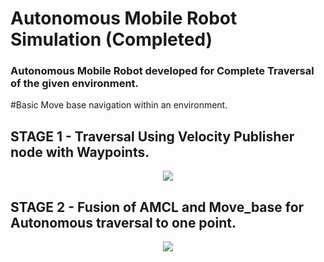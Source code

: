 # Autonomous Mobile Robot Simulation (Completed)
### Autonomous Mobile Robot developed for Complete Traversal of the given environment.

#Basic Move base navigation within an environment.

## STAGE 1 - Traversal Using Velocity Publisher node with Waypoints.

<p align="center">
<img src="https://github.com/RoopanJKR/Autobot_Simulation/blob/master/assets/odom.gif"
</p>

## STAGE 2 - Fusion of AMCL and Move_base for Autonomous traversal to one point.

<p align="center">
<img src="https://github.com/RoopanJKR/Autobot_Simulation/blob/master/assets/autonomous_movement.gif"
</p>

